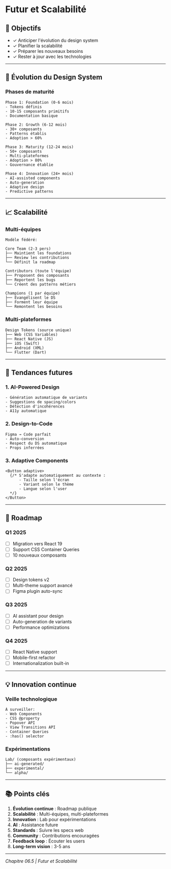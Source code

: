 # Futur et Scalabilité

## 🎯 Objectifs

- ✓ Anticiper l'évolution du design system
- ✓ Planifier la scalabilité
- ✓ Préparer les nouveaux besoins
- ✓ Rester à jour avec les technologies

---

## 🚀 Évolution du Design System

### Phases de maturité

```
Phase 1: Foundation (0-6 mois)
- Tokens définis
- 10-15 composants primitifs
- Documentation basique

Phase 2: Growth (6-12 mois)
- 30+ composants
- Patterns établis
- Adoption > 60%

Phase 3: Maturity (12-24 mois)
- 50+ composants
- Multi-plateformes
- Adoption > 80%
- Gouvernance établie

Phase 4: Innovation (24+ mois)
- AI-assisted components
- Auto-generation
- Adaptive design
- Predictive patterns
```

---

## 📈 Scalabilité

### Multi-équipes

```
Modèle fédéré:

Core Team (2-3 pers)
├── Maintient les foundations
├── Review les contributions
└── Définit la roadmap

Contributors (toute l'équipe)
├── Proposent des composants
├── Reportent les bugs
└── Créent des patterns métiers

Champions (1 par équipe)
├── Évangélisent le DS
├── Forment leur équipe
└── Remontent les besoins
```

### Multi-plateformes

```
Design Tokens (source unique)
├── Web (CSS Variables)
├── React Native (JS)
├── iOS (Swift)
├── Android (XML)
└── Flutter (Dart)
```

---

## 🔮 Tendances futures

### 1. AI-Powered Design

```
- Génération automatique de variants
- Suggestions de spacing/colors
- Détection d'incohérences
- A11y automatique
```

### 2. Design-to-Code

```
Figma → Code parfait
- Auto-conversion
- Respect du DS automatique
- Props inferrées
```

### 3. Adaptive Components

```tsx
<Button adaptive>
  {/* S'adapte automatiquement au contexte :
      - Taille selon l'écran
      - Variant selon le thème
      - Langue selon l'user
  */}
</Button>
```

---

## 🎯 Roadmap

### Q1 2025
- [ ] Migration vers React 19
- [ ] Support CSS Container Queries
- [ ] 10 nouveaux composants

### Q2 2025
- [ ] Design tokens v2
- [ ] Multi-theme support avancé
- [ ] Figma plugin auto-sync

### Q3 2025
- [ ] AI assistant pour design
- [ ] Auto-generation de variants
- [ ] Performance optimizations

### Q4 2025
- [ ] React Native support
- [ ] Mobile-first refactor
- [ ] Internationalization built-in

---

## 💡 Innovation continue

### Veille technologique

```
À surveiller:
- Web Components
- CSS @property
- Popover API
- View Transitions API
- Container Queries
- :has() selector
```

### Expérimentations

```
Lab/ (composants expérimentaux)
├── ai-generated/
├── experimental/
└── alpha/
```

---

## 📚 Points clés

1. **Évolution continue** : Roadmap publique
2. **Scalabilité** : Multi-équipes, multi-plateformes
3. **Innovation** : Lab pour expérimentations
4. **AI** : Assistance future
5. **Standards** : Suivre les specs web
6. **Community** : Contributions encouragées
7. **Feedback loop** : Écouter les users
8. **Long-term vision** : 3-5 ans

---

*Chapitre 06.5 | Futur et Scalabilité*

